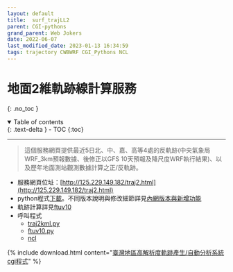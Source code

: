 ```yaml
---
layout: default
title:  surf_trajLL2
parent: CGI-pythons
grand_parent: Web Jokers
date: 2022-06-07
last_modified_date: 2023-01-13 16:34:59
tags: trajectory CWBWRF CGI_Pythons NCL
---
```


# 地面2維軌跡線計算服務
{: .no_toc }

<details open markdown="block">
  <summary>
    Table of contents
  </summary>
  {: .text-delta }
- TOC
{:toc}
</details>

---

> 這個服務網頁提供最近5日北、中、嘉、高等4處的反軌跡(中央氣象局WRF_3km預報數據、後修正以GFS 10天預報及降尺度WRF執行結果)、以及歷年地面測站觀測數據計算之正/反軌跡。

- 服務網頁位址：[http://125.229.149.182/traj2.html](http://125.229.149.182/traj2.html)
- python程式[下載](./surf_trajLL2.py)。不同版本說明與修改細節詳見[內網版本與新增功能](../../TrajModels/ftuv10/4.daily_traj%40ses.md)
- 軌跡計算詳見[ftuv10](../../TrajModels/ftuv10/ftuv10.md)
- 呼叫程式
  - [traj2kml.py](../../wind_models/CODiS/5.traj.md)
  - [ftuv10.py](../../TrajModels/ftuv10/ftuv10.md)
  - [ncl](../Graphics/NCL/)

{% include download.html content="[臺灣地區高解析度軌跡產生/自動分析系統cgi程式](https://github.com/sinotec2/Focus-on-Air-Quality/blob/main/utilities/CGI-pythons/surf_trajLL2.py)" %}
